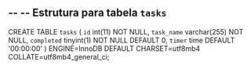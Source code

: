 --
-- Estrutura para tabela `tasks`
--

CREATE TABLE `tasks` (
  `id` int(11) NOT NULL,
  `task_name` varchar(255) NOT NULL,
  `completed` tinyint(1) NOT NULL DEFAULT 0,
  `timer` time DEFAULT '00:00:00'
) ENGINE=InnoDB DEFAULT CHARSET=utf8mb4 COLLATE=utf8mb4_general_ci;
